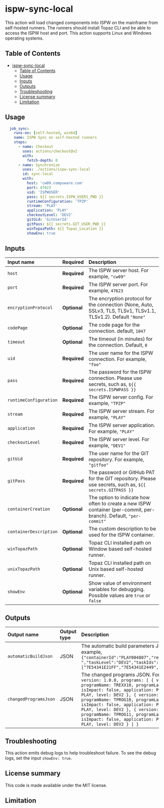 # ispw-sync-local

This action will load changed components into ISPW on the mainframe from self-hosted runners. The runners should install Topaz CLI and be able to access the ISPW host and port. This action supports Linux and Windows operating systems. 

## Table of Contents
<!-- toc -->

- [ispw-sync-local](#ispw-sync-local)
  - [Table of Contents](#table-of-contents)
  - [Usage](#usage)
  - [Inputs](#inputs)
  - [Outputs](#outputs)
  - [Troubleshooting](#troubleshooting)
  - [License summary](#license-summary)
  - [Limitation](#limitation)

<!-- tocstop -->


## Usage

```yaml
  job_sync:
    runs-on: [self-hosted, win64]
    name: ISPW Sync on self-hosted runners
    steps:
      - name: Checkout
        uses: actions/checkout@v2
        with:
          fetch-depth: 0
      - name: Synchronize
        uses: ./actions/ispw-sync-local
        id: sync-local
        with:
          host: 'cw09.compuware.com'
          port: 47623
          uid: 'ISPWUSER'
          pass: ${{ secrets.ISPW_USER1_PWD }}
          runtimeConfiguration: 'TPZP'
          stream: 'PLAY'
          application: 'PLAY'
          checkoutLevel: 'DEV2'
          gitUid: 'GitUserId'
          gitPass: ${{ secrets.GIT_USER_PWD }}
          winTopazPath: ${{ Topaz_Location }}
          showEnv: true

```


## Inputs

| Input name | Required | Description |
| :--------- | :------- | :---------- |
| `host` | **Required** | The ISPW server host. For example, `"cw09"` |
| `port` | **Required** | The ISPW server port. For example, `47623` |
| `encryptionProtocol` | **Optional** | The encryption protocol for the connection (None, Auto, SSLv3, TLS, TLSv1, TLSv1.1, TLSv1.2). Default `"None"`
| `codePage` | **Optional** | The code page for the connection. default, `1047` |
| `timeout` | **Optional** | The timeout (in minutes) for the connection. Default, `0` |
| `uid` | **Required** | The user name for the ISPW connection. For example, `"foo"` |
| `pass` | **Required** | The password for the ISPW connection. Please use secrets, such as, `${{ secrets.ISPWPASS }}` |
| `runtimeConfiguration` | **Required** | The ISPW server config. For example, `"TPZP"` |
| `stream` | **Required** | The ISPW server stream. For example, `"PLAY"` |
| `application` | **Required** | The ISPW server application. For example, `"PLAY"` |
| `checkoutLevel` | **Required** | The ISPW server level. For example, `"DEV1"` |
| `gitUid` | **Required** | The user name for the GIT repository. For example, `"gitfoo"` |
| `gitPass` | **Required** | The password or GitHub PAT for the GIT repository. Please use secrets, such as, `${{ secrets.GITPASS }}` |
| `containerCreation` | **Optional** | The option to indicate how often to create a new ISPW container (per-commit, per-branch). Default, `"per-commit"` |
| `containerDescription` | **Optional** | The custom description to be used for the ISPW container. |
| `winTopazPath` |  **Optional** | Topaz CLI installed path on Window based self-hosted runner. |
| `unixTopazPath` |  **Optional** | Topaz CLI installed path on Unix based self-hosted runner. |
| `showEnv` | **Optional** | Show value of environment variables for debugging. Possible values are `true` or `false` |

## Outputs

| Output name | Output type | Description |
| :---------- | :---------- | :---------- |
| `automaticBuildJson` | JSON | The automatic build parameters JSON. For example, `{"containerId":"PLAY004807","releaseId":" ","taskLevel":"DEV2","taskIds":["7E54341E21FF","7E54341E2449","7E54341E2610"]}`|
| `changedProgramsJson` | JSON | The changed programs JSON. For example, `{ version: 1.0.0, programs: [ { version: 1.0.0, programName: TREXX10, programLanguage: CLST, isImpact: false, application: PLAY, stream: PLAY, level: DEV2 }, { version: 1.0.0, programName: TPROG10, programLanguage: COB, isImpact: false, application: PLAY, stream: PLAY, level: DEV2 }, { version: 1.0.0, programName: TPROG11, programLanguage: COB, isImpact: false, application: PLAY, stream: PLAY, level: DEV2 } ] }`|

## Troubleshooting

This action emits debug logs to help troubleshoot failure. To see the debug logs, set the input `showEnv: true`.

## License summary

This code is made available under the MIT license.

## Limitation



